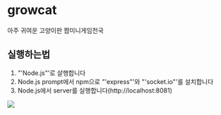 # growcat
아주 귀여운 고양이판 짭미니게임천국

실행하는법
---
1. "'Node.js"'로 살행합니다
2. Node.js prompt에서 npm으로 "'express"'와 "'socket.io"'를 설치합니다
3. Node.js에서 server를 실행합니다(http://localhost:8081)

<div>
	<img src="https://user-images.githubusercontent.com/36301491/46249525-bd366600-c465-11e8-824b-48e48b6aa680.jpg">
</div>


